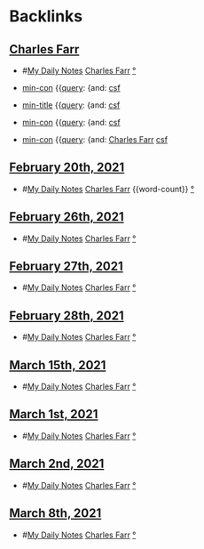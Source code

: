 
# Backlinks
## [Charles Farr](<Charles Farr.md>)
- #[My Daily Notes](<My Daily Notes.md>) [Charles Farr](<Charles Farr.md>) [°]([csf](<csf.md>))

- [min-con](<min-con.md>) {{[query](<query.md>): {and: [csf](<csf.md>)

- [min-title](<min-title.md>) {{[query](<query.md>): {and: [csf](<csf.md>)

- [min-con](<min-con.md>) {{[query](<query.md>): {and: [csf](<csf.md>)

- [min-con](<min-con.md>) {{[query](<query.md>): {and: [Charles Farr](<Charles Farr.md>) [csf](<csf.md>)

## [February 20th, 2021](<February 20th, 2021.md>)
- #[My Daily Notes](<My Daily Notes.md>) [Charles Farr](<Charles Farr.md>) {{word-count}} [°]([csf](<csf.md>))

## [February 26th, 2021](<February 26th, 2021.md>)
- #[My Daily Notes](<My Daily Notes.md>) [Charles Farr](<Charles Farr.md>) [°]([csf](<csf.md>))

## [February 27th, 2021](<February 27th, 2021.md>)
- #[My Daily Notes](<My Daily Notes.md>) [Charles Farr](<Charles Farr.md>) [°]([csf](<csf.md>))

## [February 28th, 2021](<February 28th, 2021.md>)
- #[My Daily Notes](<My Daily Notes.md>) [Charles Farr](<Charles Farr.md>) [°]([csf](<csf.md>))

## [March 15th, 2021](<March 15th, 2021.md>)
- #[My Daily Notes](<My Daily Notes.md>) [Charles Farr](<Charles Farr.md>) [°]([csf](<csf.md>))

## [March 1st, 2021](<March 1st, 2021.md>)
- #[My Daily Notes](<My Daily Notes.md>) [Charles Farr](<Charles Farr.md>) [°]([csf](<csf.md>))

## [March 2nd, 2021](<March 2nd, 2021.md>)
- #[My Daily Notes](<My Daily Notes.md>) [Charles Farr](<Charles Farr.md>) [°]([csf](<csf.md>))

## [March 8th, 2021](<March 8th, 2021.md>)
- #[My Daily Notes](<My Daily Notes.md>) [Charles Farr](<Charles Farr.md>) [°]([csf](<csf.md>))

